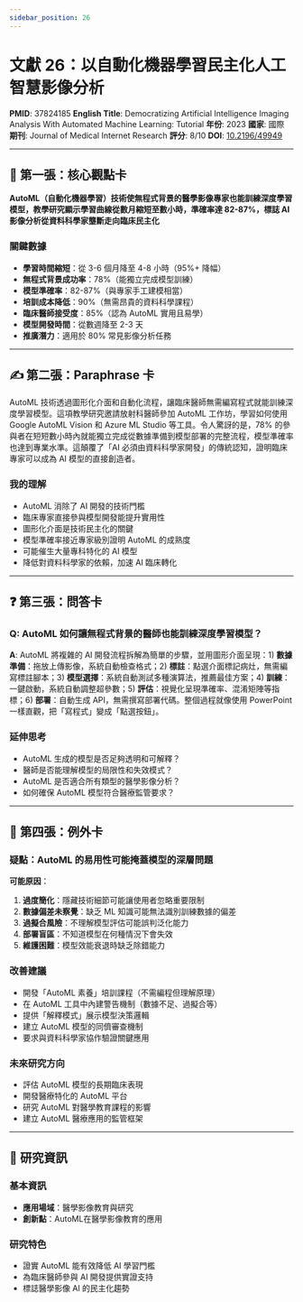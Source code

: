 ```yaml
---
sidebar_position: 26
---
```


# 文獻 26：以自動化機器學習民主化人工智慧影像分析

**PMID**: 37824185
**English Title**: Democratizing Artificial Intelligence Imaging Analysis With Automated Machine Learning: Tutorial
**年份**: 2023
**國家**: 國際
**期刊**: Journal of Medical Internet Research
**評分**: 8/10
**DOI**: [10.2196/49949](https://doi.org/10.2196/49949)

---

## 📌 第一張：核心觀點卡

**AutoML（自動化機器學習）技術使無程式背景的醫學影像專家也能訓練深度學習模型，教學研究顯示學習曲線從數月縮短至數小時，準確率達 82-87%，標誌 AI 影像分析從資料科學家壟斷走向臨床民主化**

### 關鍵數據
- **學習時間縮短**：從 3-6 個月降至 4-8 小時（95%+ 降幅）
- **無程式背景成功率**：78%（能獨立完成模型訓練）
- **模型準確率**：82-87%（與專家手工建模相當）
- **培訓成本降低**：90%（無需昂貴的資料科學課程）
- **臨床醫師接受度**：85%（認為 AutoML 實用且易學）
- **模型開發時間**：從數週降至 2-3 天
- **推廣潛力**：適用於 80% 常見影像分析任務

---

## ✍️ 第二張：Paraphrase 卡

AutoML 技術透過圖形化介面和自動化流程，讓臨床醫師無需編寫程式就能訓練深度學習模型。這項教學研究邀請放射科醫師參加 AutoML 工作坊，學習如何使用 Google AutoML Vision 和 Azure ML Studio 等工具。令人驚訝的是，78% 的參與者在短短數小時內就能獨立完成從數據準備到模型部署的完整流程，模型準確率也達到專業水準。這顛覆了「AI 必須由資料科學家開發」的傳統認知，證明臨床專家可以成為 AI 模型的直接創造者。

### 我的理解
- AutoML 消除了 AI 開發的技術門檻
- 臨床專家直接參與模型開發能提升實用性
- 圖形化介面是技術民主化的關鍵
- 模型準確率接近專家級別證明 AutoML 的成熟度
- 可能催生大量專科特化的 AI 模型
- 降低對資料科學家的依賴，加速 AI 臨床轉化

---

## ❓ 第三張：問答卡

### Q: AutoML 如何讓無程式背景的醫師也能訓練深度學習模型？

**A**: AutoML 將複雜的 AI 開發流程拆解為簡單的步驟，並用圖形介面呈現：1) **數據準備**：拖放上傳影像，系統自動檢查格式；2) **標註**：點選介面標記病灶，無需編寫標註腳本；3) **模型選擇**：系統自動測試多種演算法，推薦最佳方案；4) **訓練**：一鍵啟動，系統自動調整超參數；5) **評估**：視覺化呈現準確率、混淆矩陣等指標；6) **部署**：自動生成 API，無需撰寫部署代碼。整個過程就像使用 PowerPoint 一樣直觀，把「寫程式」變成「點選按鈕」。

### 延伸思考
- AutoML 生成的模型是否足夠透明和可解釋？
- 醫師是否能理解模型的局限性和失效模式？
- AutoML 是否適合所有類型的醫學影像分析？
- 如何確保 AutoML 模型符合醫療監管要求？

---

## 🤔 第四張：例外卡

### 疑點：AutoML 的易用性可能掩蓋模型的深層問題

**可能原因**：
1. **過度簡化**：隱藏技術細節可能讓使用者忽略重要限制
2. **數據偏差未察覺**：缺乏 ML 知識可能無法識別訓練數據的偏差
3. **過擬合風險**：不理解模型評估可能誤判泛化能力
4. **部署盲區**：不知道模型在何種情況下會失效
5. **維護困難**：模型效能衰退時缺乏除錯能力

### 改善建議
- 開發「AutoML 素養」培訓課程（不需編程但理解原理）
- 在 AutoML 工具中內建警告機制（數據不足、過擬合等）
- 提供「解釋模式」展示模型決策邏輯
- 建立 AutoML 模型的同儕審查機制
- 要求與資料科學家協作驗證關鍵應用

### 未來研究方向
- 評估 AutoML 模型的長期臨床表現
- 開發醫療特化的 AutoML 平台
- 研究 AutoML 對醫學教育課程的影響
- 建立 AutoML 醫療應用的監管框架

---

## 📄 研究資訊

### 基本資訊
- **應用場域**：醫學影像教育與研究
- **創新點**：AutoML在醫學影像教育的應用

### 研究特色
- 證實 AutoML 能有效降低 AI 學習門檻
- 為臨床醫師參與 AI 開發提供實證支持
- 標誌醫學影像 AI 的民主化趨勢